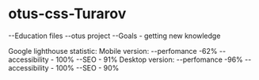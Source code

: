 # otus-css-Turarov
--Education files
--otus project
--Goals - getting new knowledge


Google lighthouse statistic:
Mobile version:
--perfomance -62%
--accessibility - 100%
--SEO - 91%
Desktop version:
--perfomance -96%
--accessibility - 100%
--SEO - 90%